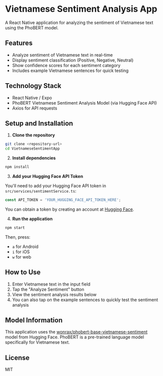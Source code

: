 # Vietnamese Sentiment Analysis App

A React Native application for analyzing the sentiment of Vietnamese text using the PhoBERT model.

## Features

- Analyze sentiment of Vietnamese text in real-time
- Display sentiment classification (Positive, Negative, Neutral)
- Show confidence scores for each sentiment category
- Includes example Vietnamese sentences for quick testing

## Technology Stack

- React Native / Expo
- PhoBERT Vietnamese Sentiment Analysis Model (via Hugging Face API)
- Axios for API requests

## Setup and Installation

1. **Clone the repository**

```bash
git clone <repository-url>
cd VietnameseSentimentApp
```

2. **Install dependencies**

```bash
npm install
```

3. **Add your Hugging Face API Token**

You'll need to add your Hugging Face API token in `src/services/sentimentService.ts`:

```typescript
const API_TOKEN = 'YOUR_HUGGING_FACE_API_TOKEN_HERE';
```

You can obtain a token by creating an account at [Hugging Face](https://huggingface.co/).

4. **Run the application**

```bash
npm start
```

Then, press:
- `a` for Android
- `i` for iOS
- `w` for web

## How to Use

1. Enter Vietnamese text in the input field
2. Tap the "Analyze Sentiment" button
3. View the sentiment analysis results below
4. You can also tap on the example sentences to quickly test the sentiment analysis

## Model Information

This application uses the [wonrax/phobert-base-vietnamese-sentiment](https://huggingface.co/wonrax/phobert-base-vietnamese-sentiment) model from Hugging Face. PhoBERT is a pre-trained language model specifically for Vietnamese text.

## License

MIT
